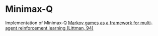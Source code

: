 # Minimax-Q
Implementation of Minimax-Q [Markov games as a framework for multi-agent reinforcement learning (Littman, 94)](https://www2.cs.duke.edu/courses/spring07/cps296.3/littman94markov.pdf)
